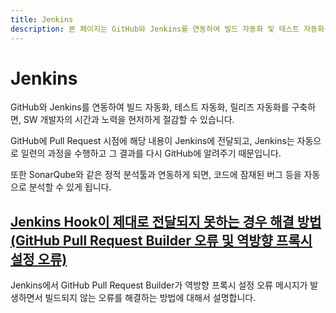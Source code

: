 ```yaml
---
title: Jenkins
description: 본 페이지는 GitHub와 Jenkins를 연동하여 빌드 자동화 및 테스트 자동화를 하는 방법과 팁을 설명합니다.
---
```



Jenkins
===


GitHub와 Jenkins를 연동하여 빌드 자동화, 테스트 자동화, 릴리즈 자동화를 구축하면, SW 개발자의 시간과 노력을 현저하게 절감할 수 있습니다. 


GitHub에 Pull Request 시점에 해당 내용이 Jenkins에 전달되고, 
Jenkins는 자동으로 일련의 과정을 수행하고 그 결과를 
다시 GitHub에 알려주기 때문입니다. 


또한 SonarQube와 같은 정적 분석툴과 연동하게 되면, 
코드에 잠재된 버그 등을 자동으로 분석할 수 있게 됩니다. 


[Jenkins Hook이 제대로 전달되지 못하는 경우 해결 방법 (GitHub Pull Request Builder 오류 및 역방향 프록시 설정 오류)](001.html 'Jenkins에서 GitHub Pull Request Builder가 역방향 프록시 설정 오류 메시지가 발생하면서 빌드되지 않는 오류를 해결하는 방법에 대해서 설명합니다. ')
---


Jenkins에서 GitHub Pull Request Builder가 역방향 프록시 설정 오류 메시지가 발생하면서 빌드되지 않는 오류를 해결하는 방법에 대해서 설명합니다. 
